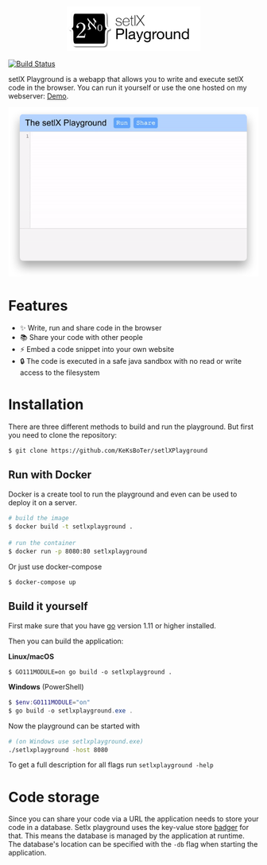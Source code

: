 <p align="center"><img src="docs/title.png" width="269"></p>

[![Build Status](https://travis-ci.org/KeKsBoTer/setlXPlayground.svg?branch=master)](https://travis-ci.org/KeKsBoTer/setlXPlayground)

setlX Playground is a webapp that allows you to write and execute setlX code in the browser.
You can run it yourself or use the one hosted on my webserver: [Demo](https://setlx.dotcookie.me).

![Demo](docs/demo.gif)

# Features
- ✨ Write, run and share code in the browser
- 📚 Share your code with other people
- ⚡️ Embed a code snippet into your own website
- 🔒 The code is executed in a safe java sandbox with no read or write access to the filesystem 


# Installation
There are three different methods to build and run the playground. But first you need to clone the repository:
```
$ git clone https://github.com/KeKsBoTer/setlXPlayground
```

## Run with Docker
Docker is a create tool to run the playground and even can be used to deploy it on a server.  
``` bash
# build the image
$ docker build -t setlxplayground .

# run the container
$ docker run -p 8080:80 setlxplayground
```

Or just use docker-compose
```
$ docker-compose up
```

## Build it yourself
First make sure that you have [go](https://golang.org) version 1.11 or higher installed.

Then you can build the application:

**Linux/macOS**
```
$ GO111MODULE=on go build -o setlxplayground .
```
**Windows** (PowerShell)
```powershell
$ $env:GO111MODULE="on"
$ go build -o setlxplayground.exe .
```

Now the playground can be started with
```bash
# (on Windows use setlxplayground.exe)
./setlxplayground -host 8080
```
To get a full description for all flags run `setlxplayground -help`

# Code storage
Since you can share your code via a URL the application needs to store your code in a database. Setlx playground uses the key-value store [badger](https://github.com/dgraph-io/badger) for that. This means the database is managed by the application at runtime. The database's location can be specified with the `-db` flag when starting the application.
